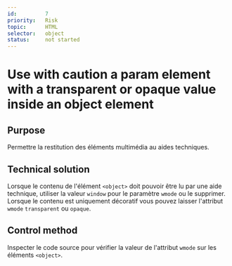 ```yaml
---
id:         7
priority:   Risk
topic:      HTML
selector:   object
status:     not started
---
```


# Use with caution a param element with a transparent or opaque value inside an object element

## Purpose

Permettre la restitution des éléments multimédia au aides techniques.

## Technical solution

Lorsque le contenu de l'élément `<object>` doit pouvoir être lu par une aide technique, utiliser la valeur `window` pour le paramètre `wmode` ou le supprimer. Lorsque le contenu est uniquement décoratif vous pouvez laisser l'attribut `wmode` `transparent` ou `opaque`.

## Control method

Inspecter le code source pour vérifier la valeur de l'attribut `wmode` sur les éléments `<object>`.
